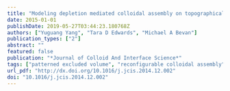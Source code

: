 ```yaml
---
title: "Modeling depletion mediated colloidal assembly on topographical patterns"
date: 2015-01-01
publishDate: 2019-05-27T03:44:23.180768Z
authors: ["Yuguang Yang", "Tara D Edwards", "Michael A Bevan"]
publication_types: ["2"]
abstract: ""
featured: false
publication: "*Journal of Colloid And Interface Science*"
tags: ["patterned excluded volume", "reconfigurable colloidal assembly", "tunable depletion attraction"]
url_pdf: "http://dx.doi.org/10.1016/j.jcis.2014.12.002"
doi: "10.1016/j.jcis.2014.12.002"
---
```


